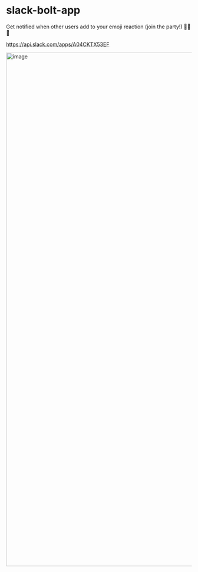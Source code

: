 # slack-bolt-app

Get notified when other users add to your emoji reaction (join the party!) 🎉🥳🎊

https://api.slack.com/apps/A04CKTX53EF

<img width="1392" alt="image" src="https://user-images.githubusercontent.com/2068912/207391084-726dbb59-6386-4965-b90f-41c1109d620d.png">
